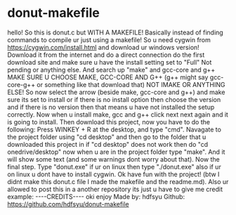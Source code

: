 # donut-makefile
hello! So this is donut.c but WITH A MAKEFILE! Basically instead of finding commands to compile ur just using a makefile! So u need cygwin from https://cygwin.com/install.html and download ur windows version! Download it from the internet and do a direct connection do the first download site and make sure u have the install setting set to "Full" Not pending or anything else. And search up "make" and gcc-core and g++ MAKE SURE U CHOOSE MAKE, GCC-CORE AND G++ (g++ might say gcc-core-g++ or something like that download that) NOT IMAKE OR ANYTHING ELSE! So now select the arrow (beside make, gcc-core and g++) and make sure its set to install or if there is no install option then choose the version and if there is no version then that means u have not installed the setup correctly. Now when u install make, gcc and g++ click next next again and it is going to install. Then download this project, now you have to do the following: Press WINKEY + R at the desktop, and type "cmd". Navagate to the project folder using "cd desktop" and then go to the folder that u downloaded this project in if "cd desktop" does not work then do "cd onedrive/desktop" now when u are in the project folder type "make". And it will show some text (and some warnings dont worry about that). Now the final step. Type "donut.exe" if ur on linux then type "./donut.exe" also if ur on linux u dont have to install cygwin. Ok have fun with the project! (btw I didnt make this donut.c file I made the makefile and the readme.md). Also ur allowed to post this in a another repository its just u have to give me credit example: ----CREDITS---- oki enjoy
         Made by: hdfsyu
         Github: https://github.com/hdfsyu/donut-makefile
